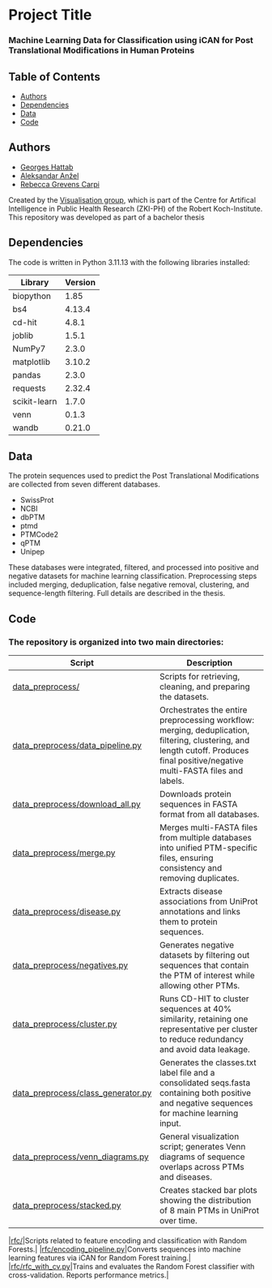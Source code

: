 # Project Title
### Machine Learning Data for Classification using iCAN for Post Translational Modifications in Human Proteins

## Table of Contents

- [Authors](https://github.com/rebecca-gc/ptm#authors)
- [Dependencies](https://github.com/rebecca-gc/ptm#dependencies)
- [Data](https://github.com/rebecca-gc/ptm#data)
- [Code](https://github.com/rebecca-gc/ptm#code)

## Authors

- [Georges Hattab](https://github.com/ghattab)
- [Aleksandar Anžel](https://github.com/AAnzel)
- [Rebecca Grevens Carpi](https://github.com/rebecca-gc)

Created by the [Visualisation group](https://visualization.group/), which is part of the Centre for Artifical Intelligence in Public Health Research (ZKI-PH) of the Robert Koch-Institute. This repository was developed as part of a bachelor thesis

## Dependencies
The code is written in Python 3.11.13 with the following libraries installed:

|Library|Version|
|---|---|
|biopython|1.85|
|bs4|4.13.4|
|cd-hit|4.8.1|
|joblib|1.5.1|
|NumPy7|2.3.0|
|matplotlib|3.10.2|
|pandas|2.3.0|
|requests|2.32.4|
|scikit-learn|1.7.0|
|venn|0.1.3|
|wandb|0.21.0|

## Data
The protein sequences used to predict the Post Translational Modifications are collected from seven different databases.
- SwissProt
- NCBI
- dbPTM
- ptmd
- PTMCode2
- qPTM
- Unipep

These databases were integrated, filtered, and processed into positive and negative datasets for machine learning classification. Preprocessing steps included merging, deduplication, false negative removal, clustering, and sequence-length filtering. Full details are described in the thesis.

## Code
### The repository is organized into two main directories:

|Script|Description|
|---|---|
|[data_preprocess/](./data_preprocess/)|Scripts for retrieving, cleaning, and preparing the datasets.|
|[data_preprocess/data_pipeline.py](./data_preprocess/data_pipeline.py)|Orchestrates the entire preprocessing workflow: merging, deduplication, filtering, clustering, and length cutoff. Produces final positive/negative multi-FASTA files and labels.|
|[data_preprocess/download_all.py](./data_preprocess/download_all.py)|Downloads protein sequences in FASTA format from all databases.|
|[data_preprocess/merge.py](./data_preprocess/merge.py)|Merges multi-FASTA files from multiple databases into unified PTM-specific files, ensuring consistency and removing duplicates.|
|[data_preprocess/disease.py](./data_preprocess/class_generator.py)|Extracts disease associations from UniProt annotations and links them to protein sequences.|
|[data_preprocess/negatives.py](./data_preprocess/negatives.py)|Generates negative datasets by filtering out sequences that contain the PTM of interest while allowing other PTMs.|
|[data_preprocess/cluster.py](./data_preprocess/cluster.py)|Runs CD-HIT to cluster sequences at 40% similarity, retaining one representative per cluster to reduce redundancy and avoid data leakage.|
|[data_preprocess/class_generator.py](./data_preprocess/class_generator.py)|Generates the classes.txt label file and a consolidated seqs.fasta containing both positive and negative sequences for machine learning input.|
|[data_preprocess/venn_diagrams.py](./data_preprocess/venn_diagrams.py)|General visualization script; generates Venn diagrams of sequence overlaps across PTMs and diseases.|
|[data_preprocess/stacked.py](./data_preprocess/stacked.py)|Creates stacked bar plots showing the distribution of 8 main PTMs in UniProt over time.|

|[rfc/](./rfc/)|Scripts related to feature encoding and classification with Random Forests.|
|[rfc/encoding_pipeline.py](./rfc/encoding_pipeline.py)|Converts sequences into machine learning features via iCAN for Random Forest training.|
|[rfc/rfc_with_cv.py](./rfc/rfc_with_cv.py)|Trains and evaluates the Random Forest classifier with cross-validation. Reports performance metrics.|
